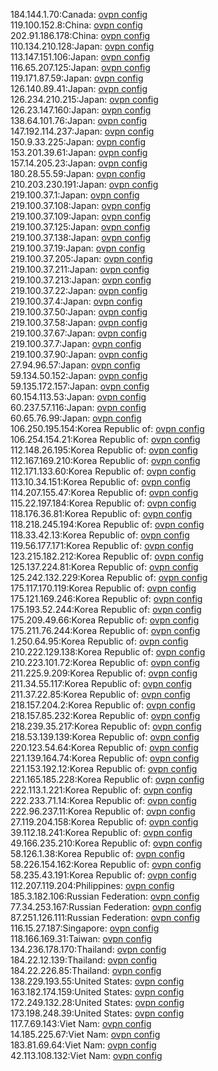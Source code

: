184.144.1.70:Canada: [ovpn config](vpn/184_144_1_70.ovpn)  
119.100.152.8:China: [ovpn config](vpn/119_100_152_8.ovpn)  
202.91.186.178:China: [ovpn config](vpn/202_91_186_178.ovpn)  
110.134.210.128:Japan: [ovpn config](vpn/110_134_210_128.ovpn)  
113.147.151.106:Japan: [ovpn config](vpn/113_147_151_106.ovpn)  
116.65.207.125:Japan: [ovpn config](vpn/116_65_207_125.ovpn)  
119.171.87.59:Japan: [ovpn config](vpn/119_171_87_59.ovpn)  
126.140.89.41:Japan: [ovpn config](vpn/126_140_89_41.ovpn)  
126.234.210.215:Japan: [ovpn config](vpn/126_234_210_215.ovpn)  
126.23.147.160:Japan: [ovpn config](vpn/126_23_147_160.ovpn)  
138.64.101.76:Japan: [ovpn config](vpn/138_64_101_76.ovpn)  
147.192.114.237:Japan: [ovpn config](vpn/147_192_114_237.ovpn)  
150.9.33.225:Japan: [ovpn config](vpn/150_9_33_225.ovpn)  
153.201.39.61:Japan: [ovpn config](vpn/153_201_39_61.ovpn)  
157.14.205.23:Japan: [ovpn config](vpn/157_14_205_23.ovpn)  
180.28.55.59:Japan: [ovpn config](vpn/180_28_55_59.ovpn)  
210.203.230.191:Japan: [ovpn config](vpn/210_203_230_191.ovpn)  
219.100.37.1:Japan: [ovpn config](vpn/219_100_37_1.ovpn)  
219.100.37.108:Japan: [ovpn config](vpn/219_100_37_108.ovpn)  
219.100.37.109:Japan: [ovpn config](vpn/219_100_37_109.ovpn)  
219.100.37.125:Japan: [ovpn config](vpn/219_100_37_125.ovpn)  
219.100.37.138:Japan: [ovpn config](vpn/219_100_37_138.ovpn)  
219.100.37.19:Japan: [ovpn config](vpn/219_100_37_19.ovpn)  
219.100.37.205:Japan: [ovpn config](vpn/219_100_37_205.ovpn)  
219.100.37.211:Japan: [ovpn config](vpn/219_100_37_211.ovpn)  
219.100.37.213:Japan: [ovpn config](vpn/219_100_37_213.ovpn)  
219.100.37.22:Japan: [ovpn config](vpn/219_100_37_22.ovpn)  
219.100.37.4:Japan: [ovpn config](vpn/219_100_37_4.ovpn)  
219.100.37.50:Japan: [ovpn config](vpn/219_100_37_50.ovpn)  
219.100.37.58:Japan: [ovpn config](vpn/219_100_37_58.ovpn)  
219.100.37.67:Japan: [ovpn config](vpn/219_100_37_67.ovpn)  
219.100.37.7:Japan: [ovpn config](vpn/219_100_37_7.ovpn)  
219.100.37.90:Japan: [ovpn config](vpn/219_100_37_90.ovpn)  
27.94.96.57:Japan: [ovpn config](vpn/27_94_96_57.ovpn)  
59.134.50.152:Japan: [ovpn config](vpn/59_134_50_152.ovpn)  
59.135.172.157:Japan: [ovpn config](vpn/59_135_172_157.ovpn)  
60.154.113.53:Japan: [ovpn config](vpn/60_154_113_53.ovpn)  
60.237.57.116:Japan: [ovpn config](vpn/60_237_57_116.ovpn)  
60.65.76.99:Japan: [ovpn config](vpn/60_65_76_99.ovpn)  
106.250.195.154:Korea Republic of: [ovpn config](vpn/106_250_195_154.ovpn)  
106.254.154.21:Korea Republic of: [ovpn config](vpn/106_254_154_21.ovpn)  
112.148.26.195:Korea Republic of: [ovpn config](vpn/112_148_26_195.ovpn)  
112.167.169.210:Korea Republic of: [ovpn config](vpn/112_167_169_210.ovpn)  
112.171.133.60:Korea Republic of: [ovpn config](vpn/112_171_133_60.ovpn)  
113.10.34.151:Korea Republic of: [ovpn config](vpn/113_10_34_151.ovpn)  
114.207.155.47:Korea Republic of: [ovpn config](vpn/114_207_155_47.ovpn)  
115.22.197.184:Korea Republic of: [ovpn config](vpn/115_22_197_184.ovpn)  
118.176.36.81:Korea Republic of: [ovpn config](vpn/118_176_36_81.ovpn)  
118.218.245.194:Korea Republic of: [ovpn config](vpn/118_218_245_194.ovpn)  
118.33.42.13:Korea Republic of: [ovpn config](vpn/118_33_42_13.ovpn)  
119.56.177.171:Korea Republic of: [ovpn config](vpn/119_56_177_171.ovpn)  
123.215.182.212:Korea Republic of: [ovpn config](vpn/123_215_182_212.ovpn)  
125.137.224.81:Korea Republic of: [ovpn config](vpn/125_137_224_81.ovpn)  
125.242.132.229:Korea Republic of: [ovpn config](vpn/125_242_132_229.ovpn)  
175.117.170.119:Korea Republic of: [ovpn config](vpn/175_117_170_119.ovpn)  
175.121.169.246:Korea Republic of: [ovpn config](vpn/175_121_169_246.ovpn)  
175.193.52.244:Korea Republic of: [ovpn config](vpn/175_193_52_244.ovpn)  
175.209.49.66:Korea Republic of: [ovpn config](vpn/175_209_49_66.ovpn)  
175.211.76.244:Korea Republic of: [ovpn config](vpn/175_211_76_244.ovpn)  
1.250.64.95:Korea Republic of: [ovpn config](vpn/1_250_64_95.ovpn)  
210.222.129.138:Korea Republic of: [ovpn config](vpn/210_222_129_138.ovpn)  
210.223.101.72:Korea Republic of: [ovpn config](vpn/210_223_101_72.ovpn)  
211.225.9.209:Korea Republic of: [ovpn config](vpn/211_225_9_209.ovpn)  
211.34.55.117:Korea Republic of: [ovpn config](vpn/211_34_55_117.ovpn)  
211.37.22.85:Korea Republic of: [ovpn config](vpn/211_37_22_85.ovpn)  
218.157.204.2:Korea Republic of: [ovpn config](vpn/218_157_204_2.ovpn)  
218.157.85.232:Korea Republic of: [ovpn config](vpn/218_157_85_232.ovpn)  
218.239.35.217:Korea Republic of: [ovpn config](vpn/218_239_35_217.ovpn)  
218.53.139.139:Korea Republic of: [ovpn config](vpn/218_53_139_139.ovpn)  
220.123.54.64:Korea Republic of: [ovpn config](vpn/220_123_54_64.ovpn)  
221.139.164.74:Korea Republic of: [ovpn config](vpn/221_139_164_74.ovpn)  
221.153.192.12:Korea Republic of: [ovpn config](vpn/221_153_192_12.ovpn)  
221.165.185.228:Korea Republic of: [ovpn config](vpn/221_165_185_228.ovpn)  
222.113.1.221:Korea Republic of: [ovpn config](vpn/222_113_1_221.ovpn)  
222.233.71.14:Korea Republic of: [ovpn config](vpn/222_233_71_14.ovpn)  
222.96.237.11:Korea Republic of: [ovpn config](vpn/222_96_237_11.ovpn)  
27.119.204.158:Korea Republic of: [ovpn config](vpn/27_119_204_158.ovpn)  
39.112.18.241:Korea Republic of: [ovpn config](vpn/39_112_18_241.ovpn)  
49.166.235.210:Korea Republic of: [ovpn config](vpn/49_166_235_210.ovpn)  
58.126.1.38:Korea Republic of: [ovpn config](vpn/58_126_1_38.ovpn)  
58.226.154.162:Korea Republic of: [ovpn config](vpn/58_226_154_162.ovpn)  
58.235.43.191:Korea Republic of: [ovpn config](vpn/58_235_43_191.ovpn)  
112.207.119.204:Philippines: [ovpn config](vpn/112_207_119_204.ovpn)  
185.3.182.106:Russian Federation: [ovpn config](vpn/185_3_182_106.ovpn)  
77.34.253.167:Russian Federation: [ovpn config](vpn/77_34_253_167.ovpn)  
87.251.126.111:Russian Federation: [ovpn config](vpn/87_251_126_111.ovpn)  
116.15.27.187:Singapore: [ovpn config](vpn/116_15_27_187.ovpn)  
118.166.169.31:Taiwan: [ovpn config](vpn/118_166_169_31.ovpn)  
134.236.178.170:Thailand: [ovpn config](vpn/134_236_178_170.ovpn)  
184.22.12.139:Thailand: [ovpn config](vpn/184_22_12_139.ovpn)  
184.22.226.85:Thailand: [ovpn config](vpn/184_22_226_85.ovpn)  
138.229.193.55:United States: [ovpn config](vpn/138_229_193_55.ovpn)  
163.182.174.159:United States: [ovpn config](vpn/163_182_174_159.ovpn)  
172.249.132.28:United States: [ovpn config](vpn/172_249_132_28.ovpn)  
173.198.248.39:United States: [ovpn config](vpn/173_198_248_39.ovpn)  
117.7.69.143:Viet Nam: [ovpn config](vpn/117_7_69_143.ovpn)  
14.185.225.67:Viet Nam: [ovpn config](vpn/14_185_225_67.ovpn)  
183.81.69.64:Viet Nam: [ovpn config](vpn/183_81_69_64.ovpn)  
42.113.108.132:Viet Nam: [ovpn config](vpn/42_113_108_132.ovpn)  
